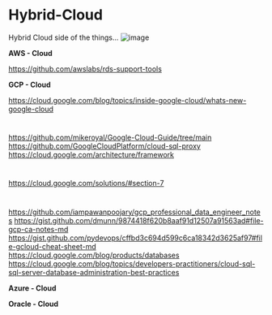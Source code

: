 # Hybrid-Cloud
Hybrid Cloud side of the things...
![image](https://github.com/itsdbas/Hybrid-Cloud/assets/48460468/777030bb-507d-4386-81f9-c5e6fa92fe06)


**AWS - Cloud**

https://github.com/awslabs/rds-support-tools



**GCP - Cloud**

https://cloud.google.com/blog/topics/inside-google-cloud/whats-new-google-cloud
#
https://github.com/mikeroyal/Google-Cloud-Guide/tree/main
https://github.com/GoogleCloudPlatform/cloud-sql-proxy
https://cloud.google.com/architecture/framework
#
https://cloud.google.com/solutions/#section-7
#
https://github.com/iampawanpoojary/gcp_professional_data_engineer_notes
https://gist.github.com/dmunn/9874418f620b8aaf91d12507a91563ad#file-gcp-ca-notes-md
https://gist.github.com/pydevops/cffbd3c694d599c6ca18342d3625af97#file-gcloud-cheat-sheet-md
https://cloud.google.com/blog/products/databases
https://cloud.google.com/blog/topics/developers-practitioners/cloud-sql-sql-server-database-administration-best-practices

**Azure - Cloud**





**Oracle - Cloud**
